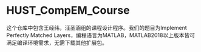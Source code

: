 # HUST_CompEM_Course
这个仓库中包含王经纬，汪圣涵组的课程设计程序。我们的题目为Implement Perfectly Matched Layers，编程语言为MATLAB，MATLAB2018以上版本皆可满足编译环境需求，无需下载其他扩展包。
